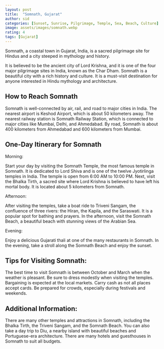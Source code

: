 ```yaml
---
layout: post
title:  "Somnath, Gujarat"
author: sid
categories: [Sunset, Sunrise, Pilgrimage, Temple, Sea, Beach, Culture]
image: assets/images/somnath.webp
rating: 4
tags: [Gujarat]
---
```

Somnath, a coastal town in Gujarat, India, is a sacred pilgrimage site for Hindus and a city steeped in mythology and history. 

It is believed to be the ancient city of Lord Krishna, and it is one of the four major pilgrimage sites in India, known as the Char Dham. Somnath is a beautiful city with a rich history and culture. It is a must-visit destination for anyone interested in Hindu mythology and architecture.

## How to Reach Somnath

Somnath is well-connected by air, rail, and road to major cities in India. The nearest airport is Keshod Airport, which is about 50 kilometers away. The nearest railway station is Somnath Railway Station, which is connected to major cities like Mumbai, Delhi, and Ahmedabad. By road, Somnath is about 400 kilometers from Ahmedabad and 600 kilometers from Mumbai.

## One-Day Itinerary for Somnath

Morning:

Start your day by visiting the Somnath Temple, the most famous temple in Somnath. It is dedicated to Lord Shiva and is one of the twelve Jyotirlinga temples in India. The temple is open from 6:00 AM to 10:00 PM.
Next, visit the Bhalka Tirth, a sacred site where Lord Krishna is believed to have left his mortal body. It is located about 5 kilometers from Somnath.

Afternoon:

After visiting the temples, take a boat ride to Triveni Sangam, the confluence of three rivers: the Hiran, the Kapila, and the Saraswati. It is a popular spot for bathing and prayers.
In the afternoon, visit the Somnath Beach, a beautiful beach with stunning views of the Arabian Sea.

Evening:

Enjoy a delicious Gujarati thali at one of the many restaurants in Somnath.
In the evening, take a stroll along the Somnath Beach and enjoy the sunset.

## Tips for Visiting Somnath:

The best time to visit Somnath is between October and March when the weather is pleasant.
Be sure to dress modestly when visiting the temples.
Bargaining is expected at the local markets.
Carry cash as not all places accept cards.
Be prepared for crowds, especially during festivals and weekends.

## Additional Information:

There are many other temples and attractions in Somnath, including the Bhalka Tirth, the Triveni Sangam, and the Somnath Beach.
You can also take a day trip to Diu, a nearby island with beautiful beaches and Portuguese-era architecture.
There are many hotels and guesthouses in Somnath to suit all budgets.

<div class="pa-carousel-widget" style="width:100%; height:480px; display:none;"
  data-link="https://www.tripadvisor.in/Attractions-g2282347-Activities-Somnath_Gir_Somnath_District_Gujarat.html"
  data-title="Somnath, Gujarat"
  data-description="Somnath, a coastal town in Gujarat, India, is a sacred pilgrimage site for Hindus and a city steeped in mythology and history."
  data-delay="3">
  <object data="https://lh3.googleusercontent.com/pw/AP1GczOEtBYzNDHp2w7wgaOHKbUTHD_I097g_dKywasmmdvIBIT0T5wmUZ51GLwiB0Mj8q0OThK3cHgyDEnDJVM1_evnrVzR4u7-MkQFqsllBKgvTz1Q4SxK=w960-rw-h720"></object>
  <object data="https://lh3.googleusercontent.com/pw/AP1GczOrM9X4e60CvzQ0tDZWisRodWH2eYAwPy1DM_T3IH_ranyigJ1mx8E-FL5Q0MluCk2tMaPLebsBv8soYZpdfP7C_ndE2H1hiW7xQFMnCNu_F_g0SVhN=w960-rw-h720"></object>
  <object data="https://lh3.googleusercontent.com/pw/AP1GczPhZvJIaRIR1RfIYq4XSzHmLJCDAQ5Za8MEquOJLP60jI4x4-f3uTCSB3RKKOfwD0vJZhNEaBZs7vRKS82FWchU4-noMlWMoqkd90roW0qOMgaMZBCT=w960-rw-h720"></object>
  <object data="https://lh3.googleusercontent.com/pw/AP1GczOs7QV0tyFXZftrzSDRe3RS9wOZGkFwkt0QUE5e-7KemkNSmKn-4YZCGU0SVt3lk3HaKAFibESPV_Qn_c6d4H9QoNNY4QpI5Rkor1BizPLCOSfxY1W5=w960-rw-h720"></object>
  <object data="https://lh3.googleusercontent.com/pw/AP1GczPwPpXkSx2qXnGQ5daYBJKg1CpCakmVJlBxOvr7kZfTws8NEQTKaLWNYdFWxvEWFNHbihN7xxeYddEmOzahllpvr_ZNDQX8mIqrtafRC5tLmwbwjKxM=w960-rw-h720"></object>
  <object data="https://lh3.googleusercontent.com/pw/AP1GczN9_BLW72-jEykrgpcRlfLcyRTxCv-ACNULNmFok1pQLKFSYXfDfZhf3lNwDTrCpAKjfcNynlTos4qa_GyoDJElXICSQkFwmJ5B3FMcTQKqj3YqfDvB=w960-rw-h720"></object>
  <object data="https://lh3.googleusercontent.com/pw/AP1GczMq1SCf6UEgoGjwYlYwootmWiH-pwnFOzrqLnhI5A0CjLdAPQQQ60gsvtVSprlRZ8OrCBM2mr4GICVFI0OMVq3Np2AlkE8g7sM05sJ5Dz9f2vwQ4xps=w960-rw-h720"></object>
  <object data="https://lh3.googleusercontent.com/pw/AP1GczPgAOojMmOVD-edPSUfukt1VKvZholcRdTalUkB60IslPXwwLIzPWGxGL1kJJhvOCISK57XeCWPhyCfA-c9cPoxdY5lQRLENA0lvITyTIiV1HL10Irz=w960-rw-h720"></object>
  <object data="https://lh3.googleusercontent.com/pw/AP1GczO8PnB4fpXcg18s9a-OPZVSnjNO9k7xLc_LEcLLVEPlN2rVVsC163Z5AtV19-JjSA4HVjvSp4AEDKO--PcMrneI0NZ8FewXcYP_mA9rgZNh-vHfigrK=w960-rw-h720"></object>
  <object data="https://lh3.googleusercontent.com/pw/AP1GczM2NlxnO0JG_7kZ9jK_qw5-Cx_upe3pF1qPTxBylHmK-bVywOh7An-EArgelp79kn0vCEutlgyoY24KeYkgxBjAbOXFyNVnrCtTLgtskZzcJyvuz60z=w960-rw-h720"></object>
  <object data="https://lh3.googleusercontent.com/pw/AP1GczOq3rMj739B6M1QGYR6htHBssXDMZ0GjYsqldJN-LBrWYRvks6ri4aFk69VNfNJfAYDqkPEJt0pBA1fKUyJI4VjGI0GB69hWRHFUofWgFYMa9wGT5eC=w960-rw-h720"></object>
  <object data="https://lh3.googleusercontent.com/pw/AP1GczPYcQV0-6MJS9Qt-RTT-XwYh4IhMokFVVAayJbvanitTd8F0qAwZEa5sD3Wp9RY3DJyy-tG-SE4NoQV3f5H3uwUntze-hkA1Ilxs3aBgUgZLqcF8I2w=w960-rw-h720"></object>
  <object data="https://lh3.googleusercontent.com/pw/AP1GczPo9miuXcF-chxgiJ3yKITgr61uOeNNMmKiA8H8vyQwzaopB955yiZmPAkrOGRvxwV5-gCbDUdAFE8VduYvwlVgV0nM6loPYr7TDNPy--42PnRp9Fmp=w960-rw-h720"></object>
  <object data="https://lh3.googleusercontent.com/pw/AP1GczOP0GXiyhbQYijF5leFaBWq2ASxcJA-Fke0VYOeJc7USpCKFsGAMZjflQi0_wLTQDwb4ao0r29l9dYNRHbtrQeRf6E4b9U9MwDiGdWkHG0eWNwmjmcs=w960-rw-h720"></object>
  <object data="https://lh3.googleusercontent.com/pw/AP1GczN2MW94osdLw7tZsGs6YNlisPOMHJDfJ_3ctBvWWmJOizxH4BMQMrOGVkaklHxFR0jO2s8h6gGbIz2LajOI4mhldFj3dEJU_FsLEN_prBvqBMuWxA7c=w960-rw-h720"></object>
  <object data="https://lh3.googleusercontent.com/pw/AP1GczPIV7Sh-H1ojiZGXenG9_WdmPgPM6iUzGzMjgAxQFLub_IUTQFpZUbf6l_LuE0f4dWU679N4Jt9c1e99KJS-9jgHGcJrKYrU-LzhiHbfnsGhqphz-t_=w960-rw-h720"></object>
  <object data="https://lh3.googleusercontent.com/pw/AP1GczP4PARrqr5EKwYgVBz5bfZr72UPwmx8POxfGX8eIFZPAKnyxTlB8fue1iplXcvXVasU19VZ3fIJ0WLltktigehn4eIdDPSrpD0jk26-1vajjTym3JbZ=w960-rw-h720"></object>
  <object data="https://lh3.googleusercontent.com/pw/AP1GczPtxL_SkXtb2RccWkvtzNK2673V-Z2R9WKQd_BCAX2RozySCoMhJ_aW8NuXcq7TYKAlcsuv6U19x-wbH72Fkx1ExlvUgvpK6qJFg7Ip61d8jf2IIpYQ=w960-rw-h720"></object>
</div>
